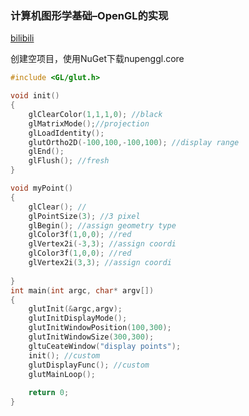 ### 计算机图形学基础–OpenGL的实现

[bilibili](https://www.bilibili.com/video/BV1rL411x7KC/?spm_id_from=333.337.search-card.all.click&vd_source=dcb8b113123affd8262c0bfb1bbcbac3)

创建空项目，使用NuGet下载nupenggl.core

```c++
#include <GL/glut.h>

void init()
{
    glClearColor(1,1,1,0); //black
    glMatrixMode();//projection
    glLoadIdentity();
    glutOrtho2D(-100,100,-100,100); //display range
    glEnd();
    glFlush(); //fresh
}

void myPoint()
{
	glClear(); //
    glPointSize(3); //3 pixel
    glBegin(); //assign geometry type
    glColor3f(1,0,0); //red
    glVertex2i(-3,3); //assign coordi
    glColor3f(1,0,0); //red
    glVertex2i(3,3); //assign coordi
    
}
int main(int argc, char* argv[])
{
    glutInit(&argc,argv);
    glutInitDisplayMode();
    glutInitWindowPosition(100,300);
    glutInitWindowSize(300,300);
    gltuCeateWindow("display points");
    init(); //custom
    glutDisplayFunc(); //custom
    glutMainLoop();
    
    return 0;
}

```